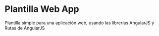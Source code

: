 ﻿# Plantilla Web App


Plantilla simple para una aplicación web, usando las librerías AngularJS y Rutas de AngularJS